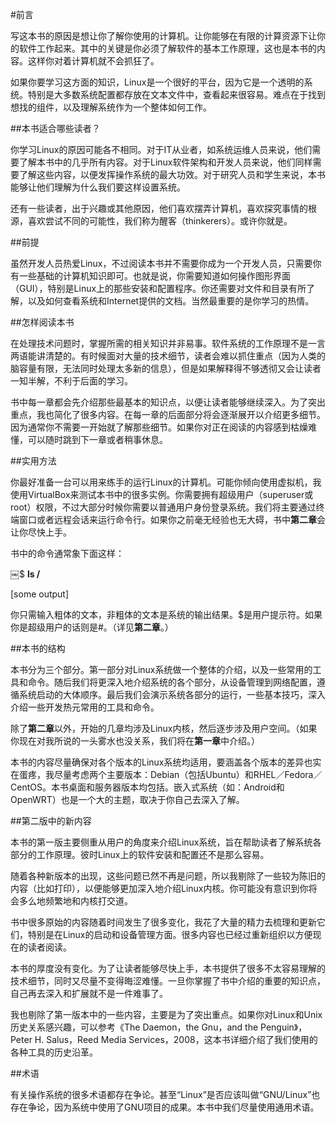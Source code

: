 #前言

写这本书的原因是想让你了解你使用的计算机。让你能够在有限的计算资源下让你的软件工作起来。其中的关键是你必须了解软件的基本工作原理，这也是本书的内容。这样你对着计算机就不会抓狂了。

如果你要学习这方面的知识，Linux是一个很好的平台，因为它是一个透明的系统。特别是大多数系统配置都存放在文本文件中，查看起来很容易。难点在于找到想找的组件，以及理解系统作为一个整体如何工作。

##本书适合哪些读者？

你学习Linux的原因可能各不相同。对于IT从业者，如系统运维人员来说，他们需要了解本书中的几乎所有内容。对于Linux软件架构和开发人员来说，他们同样需要了解这些内容，以便发挥操作系统的最大功效。对于研究人员和学生来说，本书能够让他们理解为什么我们要这样设置系统。

还有一些读者，出于兴趣或其他原因，他们喜欢摆弄计算机，喜欢探究事情的根源，喜欢尝试不同的可能性，我们称为醒客（thinkerers）。或许你就是。

##前提

虽然开发人员热爱Linux，不过阅读本书并不需要你成为一个开发人员，只需要你有一些基础的计算机知识即可。也就是说，你需要知道如何操作图形界面（GUI），特别是Linux上的那些安装和配置程序。你还需要对文件和目录有所了解，以及如何查看系统和Internet提供的文档。当然最重要的是你学习的热情。

##怎样阅读本书

在处理技术问题时，掌握所需的相关知识并非易事。软件系统的工作原理不是一言两语能讲清楚的。有时候面对大量的技术细节，读者会难以抓住重点（因为人类的脑容量有限，无法同时处理太多新的信息），但是如果解释得不够透彻又会让读者一知半解，不利于后面的学习。

书中每一章都会先介绍那些最基本的知识点，以便让读者能够继续深入。为了突出重点，我也简化了很多内容。在每一章的后面部分将会逐渐展开以介绍更多细节。因为通常你不需要一开始就了解那些细节。如果你对正在阅读的内容感到枯燥难懂，可以随时跳到下一章或者稍事休息。

##实用方法

你最好准备一台可以用来练手的运行Linux的计算机。可能你倾向使用虚拟机，我使用VirtualBox来测试本书中的很多实例。你需要拥有超级用户（superuser或root）权限，不过大部分时候你需要以普通用户身份登录系统。我们将主要通过终端窗口或者远程会话来运行命令行。如果你之前毫无经验也无大碍，书中**第二章**会让你尽快上手。

书中的命令通常象下面这样：

￼$ **ls /**

[some output]

你只需输入粗体的文本，非粗体的文本是系统的输出结果。$是用户提示符。如果你是超级用户的话则是\#。（详见**第二章**。）

##本书的结构

本书分为三个部分。第一部分对Linux系统做一个整体的介绍，以及一些常用的工具和命令。随后我们将更深入地介绍系统的各个部分，从设备管理到网络配置，遵循系统启动的大体顺序。最后我们会演示系统各部分的运行，一些基本技巧，深入介绍一些开发热元常用的工具和命令。

除了**第二章**以外，开始的几章均涉及Linux内核，然后逐步涉及用户空间。（如果你现在对我所说的一头雾水也没关系，我们将在**第一章**中介绍。）

本书的内容尽量确保对各个版本的Linux系统均适用，要涵盖各个版本的差异也实在蛋疼，我尽量考虑两个主要版本：Debian（包括Ubuntu）和RHEL／Fedora／CentOS。本书桌面和服务器版本均包括。嵌入式系统（如：Android和OpenWRT）也是一个大的主题，取决于你自己去深入了解。

##第二版中的新内容

本书的第一版主要侧重从用户的角度来介绍Linux系统，旨在帮助读者了解系统各部分的工作原理。彼时Linux上的软件安装和配置还不是那么容易。

随着各种新版本的出现，这些问题已然不再是问题，所以我剔除了一些较为陈旧的内容（比如打印），以便能够更加深入地介绍Linux内核。你可能没有意识到你将会多么地频繁地和内核打交道。

书中很多原始的内容随着时间发生了很多变化，我花了大量的精力去梳理和更新它们，特别是在Linux的启动和设备管理方面。很多内容也已经过重新组织以方便现在的读者阅读。

本书的厚度没有变化。为了让读者能够尽快上手，本书提供了很多不太容易理解的技术细节，同时又尽量不变得晦涩难懂。一旦你掌握了书中介绍的重要的知识点，自己再去深入和扩展就不是一件难事了。

我也剔除了第一版本中的一些内容，主要是为了突出重点。如果你对Linux和Unix历史关系感兴趣，可以参考《The Daemon，the Gnu，and the Penguin》，Peter H. Salus，Reed Media Services，2008，这本书详细介绍了我们使用的各种工具的历史沿革。

##术语

有关操作系统的很多术语都存在争论。甚至“Linux”是否应该叫做“GNU/Linux”也存在争论，因为系统中使用了GNU项目的成果。本书中我们尽量使用通用术语。